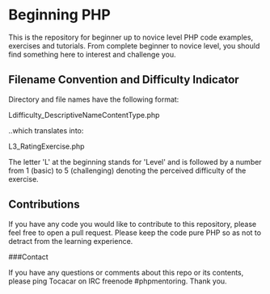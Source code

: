 Beginning PHP
=============

This is the repository for beginner up to novice level PHP code examples, exercises and tutorials.  From complete beginner to novice level, you should find something here to interest and challenge you.

Filename Convention and Difficulty Indicator
-------------------------------------------

Directory and file names have the following format:

Ldifficulty_DescriptiveNameContentType.php

..which translates into:

L3_RatingExercise.php

The letter 'L' at the beginning stands for 'Level' and is followed by a number from 1 (basic) to 5 (challenging) denoting the perceived difficulty of the exercise.

Contributions
-------------

If you have any code you would like to contribute to this repository, please feel free to open a pull request.  Please keep the code pure PHP so as not to detract from the learning experience.

###Contact

If you have any questions or comments about this repo or its contents, please ping Tocacar on IRC freenode #phpmentoring.  Thank you.